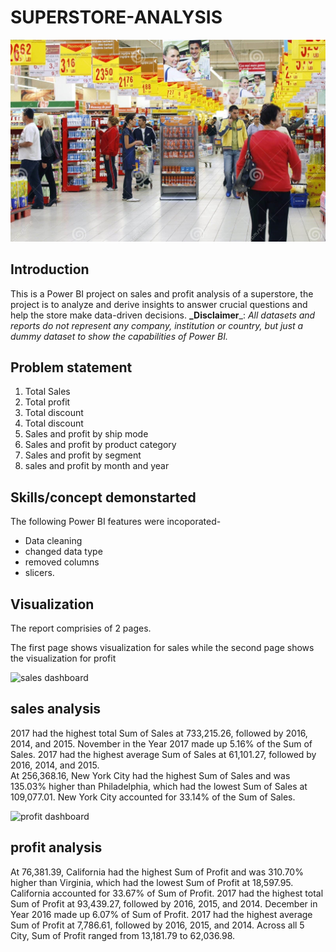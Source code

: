   # SUPERSTORE-ANALYSIS

![](supermarket_intro.jpg)

## Introduction
This is a Power BI project on sales and profit analysis of a superstore, the project is to analyze and derive insights to answer crucial questions and help the store make data-driven decisions.
**_Disclaimer**_: _All datasets and reports do not represent any company, institution or country, but just a dummy dataset to show the capabilities of Power BI._

## Problem statement
1. Total Sales
2. Total profit
3. Total discount
4. Total discount
5. Sales and profit by ship mode
6. Sales and profit by product category
7. Sales and profit by segment
8. sales and profit by month and year

## Skills/concept demonstarted
The following Power BI features were incoporated-
- Data cleaning
-  changed data type
-   removed columns
-    slicers.

  ## Visualization

  The report comprisies of 2 pages.
  
  The first page shows visualization for sales while the second page shows the visualization for profit
  
![sales dashboard](https://github.com/idongumoren/SUPERSTORE-ANALYSIS/assets/131999604/ae49b886-bdb5-4a32-a289-df80c2d7e6be)

## sales analysis
2017 had the highest total Sum of Sales at 733,215.26, followed by 2016, 2014, and 2015.   November in the Year 2017 made up 5.16% of the Sum of Sales.   2017 had the highest average Sum of Sales at 61,101.27, followed by 2016, 2014, and 2015.  
 At 256,368.16, New York City had the highest Sum of Sales and was 135.03% higher than Philadelphia, which had the lowest Sum of Sales at 109,077.01.  New York City accounted for 33.14% of the Sum of Sales.  

![profit dashboard](https://github.com/idongumoren/SUPERSTORE-ANALYSIS/assets/131999604/afd85152-fb9c-46d7-b45a-d3b8068612f2)

 ## profit analysis
 
 At 76,381.39, California had the highest Sum of Profit and was 310.70% higher than Virginia, which had the lowest Sum of Profit at 18,597.95. California accounted for 33.67% of Sum of Profit.  2017 had the highest total Sum of Profit at 93,439.27, followed by 2016, 2015, and 2014.  December in Year 2016 made up 6.07% of Sum of Profit.  2017 had the highest average Sum of Profit at 7,786.61, followed by 2016, 2015, and 2014.  Across all 5 City, Sum of Profit ranged from 13,181.79 to 62,036.98. 

  
  


